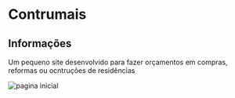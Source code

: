 # Contrumais

## Informações

Um pequeno site desenvolvido para fazer orçamentos em compras, reformas ou ocntruções de residências

![pagina inicial](https://github.com/PedroJgomes22/site-contrutora-construmais/blob/master/fotos/pagina%20inicial.png)